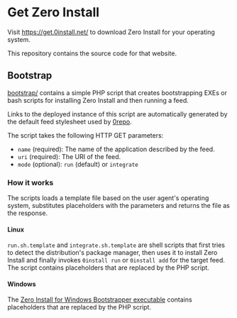 # Get Zero Install

Visit https://get.0install.net/ to download Zero Install for your operating system.

This repository contains the source code for that website.

## Bootstrap

[bootstrap/](bootstrap/) contains a simple PHP script that creates bootstrapping EXEs or bash scripts for installing Zero Install and then running a feed.

Links to the deployed instance of this script are automatically generated by the default feed stylesheet used by [0repo](https://github.com/0install/0repo).

The script takes the following HTTP GET parameters:
 * `name` (required): The name of the application described by the feed.
 * `uri` (required): The URI of the feed.
 * `mode` (optional): `run` (default) or `integrate`

### How it works

The scripts loads a template file based on the user agent's operating system, substitutes placeholders with the parameters and returns the file as the response.

#### Linux
`run.sh.template` and `integrate.sh.template` are shell scripts that first tries to detect the distribution's package manager, then uses it to install Zero Install and finally invokes `0install run` or `0install add` for the target feed.
The script contains placeholders that are replaced by the PHP script.

#### Windows
The [Zero Install for Windows Bootstrapper executable](https://docs.0install.net/details/windows/#bootstrapper) contains placeholders that are replaced by the PHP script.
